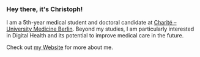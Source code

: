 ### Hey there, it's Christoph!

I am a 5th-year medical student and doctoral candidate at [Charité – University Medicine Berlin](https://charite.de). Beyond my studies, I am particularly interested in Digital Health and its potential to improve medical care in the future.

Check out [my Website](https://christophriepe.com) for more about me.
